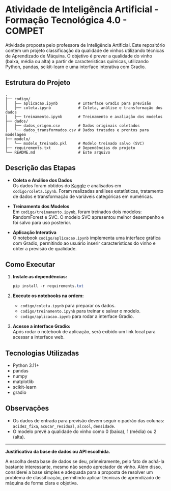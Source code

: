 # Atividade de Inteligência Artificial - Formação Tecnológica 4.0 - COMPET

Atividade proposta pelo professora de Inteligência Artificial. Este repositório contém um projeto classificação da qualidade de vinhos utilizando técnicas de Aprendizado de Máquina. O objetivo é prever a qualidade do vinho (baixa, média ou alta) a partir de características químicas, utilizando Python, pandas, scikit-learn e uma interface interativa com Gradio.

## Estrutura do Projeto

```
.
├── codigo/
│   ├── aplicacao.ipynb         # Interface Gradio para previsão
│   ├── coleta.ipynb            # Coleta, análise e transformação dos dados
│   ├── treinamento.ipynb       # Treinamento e avaliação dos modelos
├── dados/
│   ├── dados_origem.csv        # Dados originais coletados
│   └── dados_transformados.csv # Dados tratados e prontos para modelagem
├── modelo/
│   └── modelo_treinado.pkl     # Modelo treinado salvo (SVC)
├── requirements.txt            # Dependências do projeto
└── README.md                   # Este arquivo
```

## Descrição das Etapas

- **Coleta e Análise dos Dados**  
  Os dados foram obtidos do [Kaggle](https://www.kaggle.com/datasets/sahideseker/wine-quality-classification) e analisados em `codigo/coleta.ipynb`. Foram realizadas análises estatísticas, tratamento de dados e transformação de variáveis categóricas em numéricas.

- **Treinamento dos Modelos**  
  Em `codigo/treinamento.ipynb`, foram treinados dois modelos: RandomForest e SVC. O modelo SVC apresentou melhor desempenho e foi salvo para uso posterior.

- **Aplicação Interativa**  
  O notebook `codigo/aplicacao.ipynb` implementa uma interface gráfica com Gradio, permitindo ao usuário inserir características do vinho e obter a previsão de qualidade.

## Como Executar

1. **Instale as dependências:**
   ```powershell
   pip install -r requirements.txt
   ```

2. **Execute os notebooks na ordem:**
   - `codigo/coleta.ipynb` para preparar os dados.
   - `codigo/treinamento.ipynb` para treinar e salvar o modelo.
   - `codigo/aplicacao.ipynb` para rodar a interface Gradio.

3. **Acesse a interface Gradio:**  
   Após rodar o notebook de aplicação, será exibido um link local para acessar a interface web.

## Tecnologias Utilizadas

- Python 3.11+
- pandas
- numpy
- matplotlib
- scikit-learn
- gradio

## Observações

- Os dados de entrada para previsão devem seguir o padrão das colunas: `acidez_fixa`, `acucar_residual`, `alcool`, `densidade`.
- O modelo prevê a qualidade do vinho como 0 (baixa), 1 (média) ou 2 (alta).

---

**Justificativa da base de dados ou API escolhida.**

A escolha desta base de dados se deu, primeiramente, pelo fato de achá-la bastante interessante, mesmo não sendo apreciador de vinho. Além disso, considerei a base simples e adequada para a proposta de resolver um problema de classificação, permitindo aplicar técnicas de aprendizado de máquina de forma clara e objetiva.